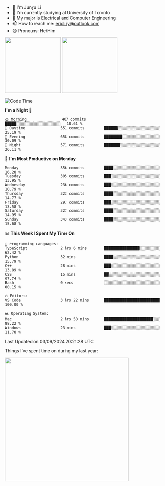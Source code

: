 ### 
- 👨 I'm Junyu Li
- 📖 I'm currently studying at University of Toronto
- 🌱 My major is Electrical and Computer Engineering
- 📫 How to reach me: ericli.jy@outlook.com
- 😄 Pronouns: He/Him

<p align="left">  
  <img height="180em" src="https://github-readme-stats-sigma-five-48.vercel.app/api?username=ericjyli&theme=tokyonight&show_icons=true&count_private=true&include_orgs=true" />
  <img height="180em" src="https://github-readme-stats-sigma-five-48.vercel.app/api/top-langs/?username=ericjyli&theme=tokyonight&count_private=true&include_orgs=true&include_orgs=true&layout=compact" />
</p>

<!--START_SECTION:waka-->
![Code Time](http://img.shields.io/badge/Code%20Time-485%20hrs%2053%20mins-blue)

**I'm a Night 🦉** 

```text
🌞 Morning                407 commits         █████░░░░░░░░░░░░░░░░░░░░   18.61 % 
🌆 Daytime                551 commits         ██████░░░░░░░░░░░░░░░░░░░   25.19 % 
🌃 Evening                658 commits         ████████░░░░░░░░░░░░░░░░░   30.09 % 
🌙 Night                  571 commits         ███████░░░░░░░░░░░░░░░░░░   26.11 % 
```
📅 **I'm Most Productive on Monday** 

```text
Monday                   356 commits         ████░░░░░░░░░░░░░░░░░░░░░   16.28 % 
Tuesday                  305 commits         ███░░░░░░░░░░░░░░░░░░░░░░   13.95 % 
Wednesday                236 commits         ███░░░░░░░░░░░░░░░░░░░░░░   10.79 % 
Thursday                 323 commits         ████░░░░░░░░░░░░░░░░░░░░░   14.77 % 
Friday                   297 commits         ███░░░░░░░░░░░░░░░░░░░░░░   13.58 % 
Saturday                 327 commits         ████░░░░░░░░░░░░░░░░░░░░░   14.95 % 
Sunday                   343 commits         ████░░░░░░░░░░░░░░░░░░░░░   15.68 % 
```


📊 **This Week I Spent My Time On** 

```text
💬 Programming Languages: 
TypeScript               2 hrs 6 mins        ████████████████░░░░░░░░░   62.42 % 
Python                   32 mins             ████░░░░░░░░░░░░░░░░░░░░░   15.79 % 
C++                      28 mins             ███░░░░░░░░░░░░░░░░░░░░░░   13.89 % 
CSS                      15 mins             ██░░░░░░░░░░░░░░░░░░░░░░░   07.74 % 
Bash                     0 secs              ░░░░░░░░░░░░░░░░░░░░░░░░░   00.15 % 

🔥 Editors: 
VS Code                  3 hrs 22 mins       █████████████████████████   100.00 % 

💻 Operating System: 
Mac                      2 hrs 58 mins       ██████████████████████░░░   88.22 % 
Windows                  23 mins             ███░░░░░░░░░░░░░░░░░░░░░░   11.78 % 
```


 Last Updated on 03/09/2024 20:21:28 UTC
<!--END_SECTION:waka-->

<p> Things I've spent time on during my last year: </p>
<img height="400em" src="https://github-readme-stats-git-master-ericjyli.vercel.app/api/wakatime?username=ericjyli&layout=compact&theme=tokyonight" />

<!--
Here are some ideas to get you started:

- 🔭 I’m currently working on ...
- 🌱 I’m currently learning ...
- 👯 I’m looking to collaborate on ...
- 🤔 I’m looking for help with ...
- 💬 Ask me about ...
- 📫 How to reach me: ...
- 😄 Pronouns: ...
- ⚡ Fun fact: ...
-->
